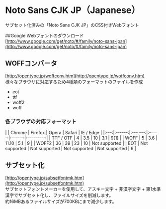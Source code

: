 # Noto Sans CJK JP（Japanese）
サブセット化済みの「Noto Sans CJK JP」のCSS付きWebフォント  

##Google Webフォントのダウンロード
[http://www.google.com/get/noto/#/family/noto-sans-jpan](http://www.google.com/get/noto/#/family/noto-sans-jpan)  

## WOFFコンバータ
[http://opentype.jp/woffconv.htm](http://opentype.jp/woffconv.htm)  
様々なブラウザに対応するため4種類のフォーマットのファイルを作成  
* eot
* ttf
* woff2
* woff

### 各ブラウザの対応フォーマット
|     | Chrome | Firefox | Opera | Safari | IE / Edge |
|:---:|:------:|:--- ---:|:-----:|:------:|:---------:|
| TTF / OTF | 4 | 3.5 | 10 | 3.1 | 9[1] |
| WOFF | 5 | 3.6 | 11.10 | 5.1 | 9 |
| WOFF2 | 36 | 39 | 23 | 10 | Not supported |
| EOT | Not supported | Not supported | Not supported | Not supported | 6 |

## サブセット化
[http://opentype.jp/subsetfontmk.htm](http://opentype.jp/subsetfontmk.htm)  
サブセットフォントメーカーを使用して、アスキー文字 + 非漢字文字 + 第1水準漢字でサブセット化し、ファイルサイズを削減します。  
約16MBあるファイルサイズが700KBにまで減少します。
